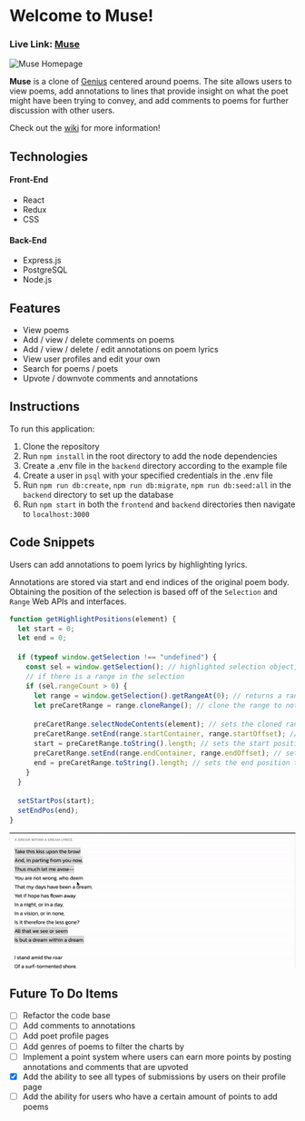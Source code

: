 # Welcome to Muse!

### **Live Link: [Muse](https://aa-muse.herokuapp.com/)**

![Muse Homepage](/readme/homepage.gif)

**Muse** is a clone of [Genius](https://genius.com/) centered around poems. The site allows users to view poems, add annotations to lines that provide insight on what the poet might have been trying to convey, and add comments to poems for further discussion with other users.

Check out the [wiki](https://github.com/hye-kim/muse-app/wiki) for more information!

## Technologies

#### Front-End

- React
- Redux
- CSS

#### Back-End

- Express.js
- PostgreSQL
- Node.js

## Features

- View poems
- Add / view / delete comments on poems
- Add / view / delete / edit annotations on poem lyrics
- View user profiles and edit your own
- Search for poems / poets
- Upvote / downvote comments and annotations

## Instructions

To run this application:

1. Clone the repository
2. Run `npm install` in the root directory to add the node dependencies
3. Create a .env file in the `backend` directory according to the example file
4. Create a user in `psql` with your specified credentials in the .env file
5. Run `npm run db:create`, `npm run db:migrate`, `npm run db:seed:all` in the `backend` directory to set up the database
6. Run `npm start` in both the `frontend` and `backend` directories then navigate to `localhost:3000`

## Code Snippets

Users can add annotations to poem lyrics by highlighting lyrics.

Annotations are stored via start and end indices of the original poem body. Obtaining the position of the selection is based off of the `Selection` and `Range` Web APIs and interfaces.

```js
function getHighlightPositions(element) {
  let start = 0;
  let end = 0;

  if (typeof window.getSelection !== "undefined") {
    const sel = window.getSelection(); // highlighted selection object, which represents the text selected by user
    // if there is a range in the selection
    if (sel.rangeCount > 0) {
      let range = window.getSelection().getRangeAt(0); // returns a range object which contains the startOffset and endOffset
      let preCaretRange = range.cloneRange(); // clone the range to not mutate the original range

      preCaretRange.selectNodeContents(element); // sets the cloned range to contain the contents of the element, startOffset = 0, endOffset = the number of child nodes in the element
      preCaretRange.setEnd(range.startContainer, range.startOffset); // sets the end position of the range to the number of characters from the start of the start container to the boundary point of the range
      start = preCaretRange.toString().length; // sets the start position to the length of the range in string form
      preCaretRange.setEnd(range.endContainer, range.endOffset); // sets the end position of the range to the number of characters from the start of the endContainer to the boundary point of the range
      end = preCaretRange.toString().length; // sets the end position to the length of the range in string form
    }
  }

  setStartPos(start);
  setEndPos(end);
}
```
![Muse Annotation](/readme/annotation.gif)


## Future To Do Items
- [ ] Refactor the code base
- [ ] Add comments to annotations
- [ ] Add poet profile pages
- [ ] Add genres of poems to filter the charts by
- [ ] Implement a point system where users can earn more points by posting annotations and comments that are upvoted
- [X] Add the ability to see all types of submissions by users on their profile page
- [ ] Add the ability for users who have a certain amount of points to add poems
